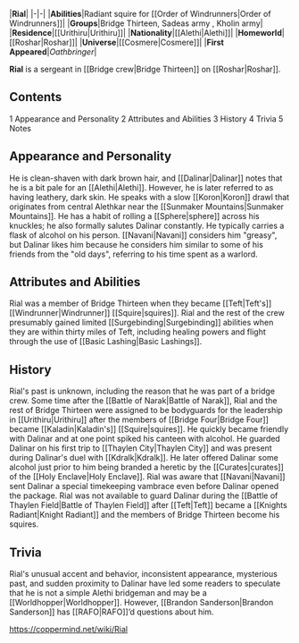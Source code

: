 |**Rial**|
|-|-|
|**Abilities**|Radiant squire for [[Order of Windrunners\|Order of Windrunners]]|
|**Groups**|Bridge Thirteen, Sadeas army , Kholin army|
|**Residence**|[[Urithiru\|Urithiru]]|
|**Nationality**|[[Alethi\|Alethi]]|
|**Homeworld**|[[Roshar\|Roshar]]|
|**Universe**|[[Cosmere\|Cosmere]]|
|**First Appeared**|*Oathbringer*|

**Rial** is a sergeant in [[Bridge crew\|Bridge Thirteen]] on [[Roshar\|Roshar]].

## Contents

1 Appearance and Personality
2 Attributes and Abilities
3 History
4 Trivia
5 Notes


## Appearance and Personality
He is clean-shaven with dark brown hair, and [[Dalinar\|Dalinar]] notes that he is a bit pale for an [[Alethi\|Alethi]]. However, he is later referred to as having leathery, dark skin.
He speaks with a slow [[Koron\|Koron]] drawl that originates from central Alethkar near the [[Sunmaker Mountains\|Sunmaker Mountains]].
He has a habit of rolling a [[Sphere\|sphere]] across his knuckles; he also formally salutes Dalinar constantly. He typically carries a flask of alcohol on his person.
[[Navani\|Navani]] considers him "greasy", but Dalinar likes him because he considers him similar to some of his friends from the "old days", referring to his time spent as a warlord.

## Attributes and Abilities
Rial was a member of Bridge Thirteen when they became [[Teft\|Teft's]] [[Windrunner\|Windrunner]] [[Squire\|squires]]. Rial and the rest of the crew presumably gained limited [[Surgebinding\|Surgebinding]] abilities when they are within thirty miles of Teft, including healing powers and flight through the use of [[Basic Lashing\|Basic Lashings]].

## History
Rial's past is unknown, including the reason that he was part of a bridge crew.
Some time after the [[Battle of Narak\|Battle of Narak]], Rial and the rest of Bridge Thirteen were assigned to be bodyguards for the leadership in [[Urithiru\|Urithiru]] after the members of [[Bridge Four\|Bridge Four]] became [[Kaladin\|Kaladin's]] [[Squire\|squires]]. He quickly became friendly with Dalinar and at one point spiked his canteen with alcohol. He guarded Dalinar on his first trip to [[Thaylen City\|Thaylen City]] and was present during Dalinar's duel with [[Kdralk\|Kdralk]]. He later offered Dalinar some alcohol just prior to him being branded a heretic by the [[Curates\|curates]] of the [[Holy Enclave\|Holy Enclave]].
Rial was aware that [[Navani\|Navani]] sent Dalinar a special timekeeping vambrace even before Dalinar opened the package.
Rial was not available to guard Dalinar during the [[Battle of Thaylen Field\|Battle of Thaylen Field]] after [[Teft\|Teft]] became a [[Knights Radiant\|Knight Radiant]] and the members of Bridge Thirteen become his squires.

## Trivia
Rial's unusual accent and behavior, inconsistent appearance, mysterious past, and sudden proximity to Dalinar have led some readers to speculate that he is not a simple Alethi bridgeman and may be a [[Worldhopper\|Worldhopper]]. However, [[Brandon Sanderson\|Brandon Sanderson]] has [[RAFO\|RAFO]]’d questions about him.


https://coppermind.net/wiki/Rial